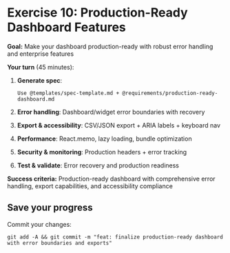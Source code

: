 # Exercise 10: Production-Ready Dashboard Features

**Goal:** Make your dashboard production-ready with robust error handling and enterprise features

**Your turn** (45 minutes):

1. **Generate spec**:
   ```
   Use @templates/spec-template.md + @requirements/production-ready-dashboard.md
   ```

2. **Error handling**: Dashboard/widget error boundaries with recovery

3. **Export & accessibility**: CSV/JSON export + ARIA labels + keyboard nav

4. **Performance**: React.memo, lazy loading, bundle optimization

5. **Security & monitoring**: Production headers + error tracking

6. **Test & validate**: Error recovery and production readiness

**Success criteria:** Production-ready dashboard with comprehensive error handling, export capabilities, and accessibility compliance

## Save your progress

Commit your changes:
```
git add -A && git commit -m "feat: finalize production-ready dashboard with error boundaries and exports"
```